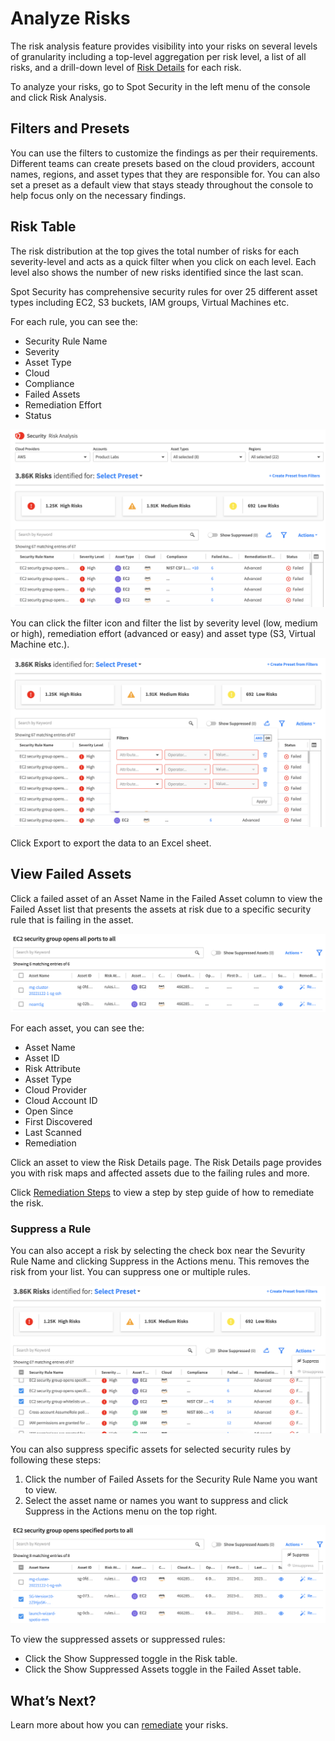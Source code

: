 <meta name="robots" content="noindex">

# Analyze Risks

The risk analysis feature provides visibility into your risks on several levels of granularity including a top-level aggregation per risk level, a list of all risks, and a drill-down level of [Risk Details](spot-security/features/analyze-risks/view-risk-details) for each risk.

To analyze your risks, go to Spot Security in the left menu of the console and click Risk Analysis.

## Filters and Presets

You can use the filters to customize the findings as per their requirements. Different teams can create presets based on the cloud providers, account names, regions, and asset types that they are responsible for. You can also set a preset as a default view that stays steady throughout the console to help focus only on the necessary findings.

## Risk Table

The risk distribution at the top gives the total number of risks for each severity-level and acts as a quick filter when you click on each level. Each level also shows the number of new risks identified since the last scan.

Spot Security has comprehensive security rules for over 25 different asset types including EC2, S3 buckets, IAM groups, Virtual Machines etc.

For each rule, you can see the:

* Security Rule Name
* Severity  
* Asset Type
* Cloud
* Compliance
* Failed Assets
* Remediation Effort
* Status  

<img src="/spot-security/_media/risk-analysis-1.png" />

You can click the filter icon and filter the list by severity level (low, medium or high), remediation effort (advanced or easy) and asset type (S3, Virtual Machine etc.).

<img src="/spot-security/_media/risk-analysis-2.png" />

Click Export to export the data to an Excel sheet.

## View Failed Assets

Click a failed asset of an Asset Name in the Failed Asset column to view the Failed Asset list that presents the assets at risk due to a specific security rule that is failing in the asset.

<img src="/spot-security/_media/risk-analysis-3.png" />

For each asset, you can see the:

* Asset Name
* Asset ID
* Risk Attribute
* Asset Type
* Cloud Provider
* Cloud Account ID
* Open Since
* First Discovered
* Last Scanned
* Remediation   

Click an asset to view the Risk Details page. The Risk Details page provides you with risk maps and affected assets due to the failing rules and more.  

Click [Remediation Steps](spot-security/features/analyze-risks/remediate) to view a step by step guide of how to remediate the risk.   

### Suppress a Rule  

You can also accept a risk by selecting the check box near the Sevurity Rule Name and clicking Suppress in the Actions menu. This removes the risk from your list. You can suppress one or multiple rules.

<img src="/spot-security/_media/risk-analysis-4.png" />

You can also suppress specific assets for selected security rules by following these steps:

1. Click the number of Failed Assets for the Security Rule Name you want to view.  
2. Select the asset name or names you want to suppress and click Suppress in the Actions menu on the top right.  

<img src="/spot-security/_media/risk-analysis-5.png" />

To view the suppressed assets or suppressed rules:  

* Click the Show Suppressed toggle in the Risk table.
* Click the Show Suppressed Assets toggle in the Failed Asset table.

## What’s Next?
Learn more about how you can [remediate](spot-security/features/analyze-risks/remediate) your risks.
